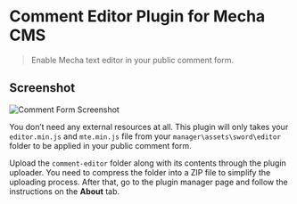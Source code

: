 Comment Editor Plugin for Mecha CMS
===================================

> Enable Mecha text editor in your public comment form.

Screenshot
----------

![Comment Form Screenshot](https://cloud.githubusercontent.com/assets/1669261/3386229/466f2e9a-fc72-11e3-9164-fad9bd4dda36.png)

You don&rsquo;t need any external resources at all. This plugin will only takes your `editor.min.js` and `mte.min.js` file from your `manager\assets\sword\editor` folder to be applied in your public comment form.

Upload the `comment-editor` folder along with its contents through the plugin uploader. You need to compress the folder into a ZIP file to simplify the uploading process. After that, go to the plugin manager page and follow the instructions on the **About** tab.